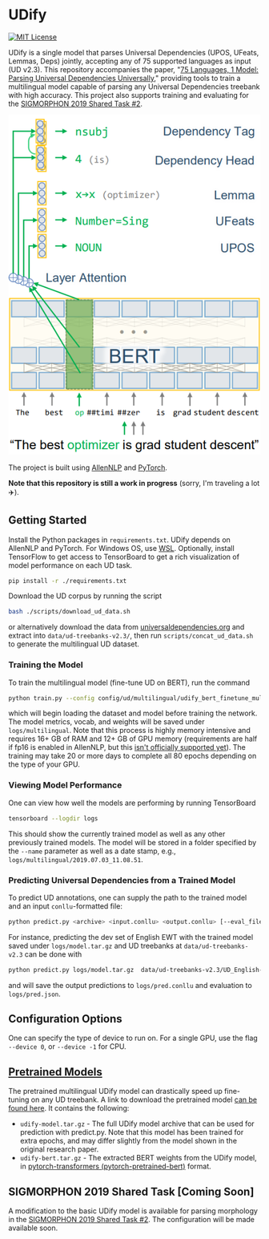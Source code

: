 # UDify

[![MIT License](https://img.shields.io/badge/License-MIT-green.svg)](LICENSE)

UDify is a single model that parses Universal Dependencies (UPOS, UFeats, Lemmas, Deps) jointly, accepting any of 75 
supported languages as input (UD v2.3). This repository accompanies the paper, 
"[75 Languages, 1 Model: Parsing Universal Dependencies Universally](https://arxiv.org/abs/1904.02099)," 
providing tools to train a multilingual model capable of parsing any Universal Dependencies treebank with high 
accuracy. This project also supports training and evaluating for the 
[SIGMORPHON 2019 Shared Task #2](https://sigmorphon.github.io/sharedtasks/2019/task2/).

[![UDify Model Architecture](docs/udify-architecture.png)](https://arxiv.org/pdf/1904.02099.pdf)

The project is built using [AllenNLP](https://allennlp.org/) and [PyTorch](https://pytorch.org/).

**Note that this repository is still a work in progress** (sorry, I'm traveling a lot :airplane:).

## Getting Started

Install the Python packages in `requirements.txt`. UDify depends on AllenNLP and PyTorch. For Windows OS, use 
[WSL](https://docs.microsoft.com/en-us/windows/wsl/install-win10). Optionally, install TensorFlow to get access to 
TensorBoard to get a rich visualization of model performance on each UD task.

```bash
pip install -r ./requirements.txt
```

Download the UD corpus by running the script

```bash
bash ./scripts/download_ud_data.sh
```

or alternatively download the data from [universaldependencies.org](https://universaldependencies.org/) and extract 
into `data/ud-treebanks-v2.3/`, then run `scripts/concat_ud_data.sh` to generate the multilingual UD dataset.

### Training the Model

To train the multilingual model (fine-tune UD on BERT), run the command

```bash
python train.py --config config/ud/multilingual/udify_bert_finetune_multilingual.json --name multilingual
```

which will begin loading the dataset and model before training the network. The model metrics, vocab, and weights will
be saved under `logs/multilingual`. Note that this process is highly memory intensive and requires 16+ GB of RAM and 
12+ GB of GPU memory (requirements are half if fp16 is enabled in AllenNLP, but this [isn't officially supported yet](https://github.com/allenai/allennlp/issues/2149)). 
The training may take 20 or more days to complete all 80 epochs depending on the type of your GPU.

### Viewing Model Performance

One can view how well the models are performing by running TensorBoard

```bash
tensorboard --logdir logs
```

This should show the currently trained model as well as any other previously trained models. The model will be stored 
in a folder specified by the `--name` parameter as well as a date stamp, e.g., `logs/multilingual/2019.07.03_11.08.51`.

### Predicting Universal Dependencies from a Trained Model

To predict UD annotations, one can supply the path to the trained model and an input `conllu`-formatted file:

```bash
python predict.py <archive> <input.conllu> <output.conllu> [--eval_file results.json]
```

For instance, predicting the dev set of English EWT with the trained model saved under 
`logs/model.tar.gz` and UD treebanks at `data/ud-treebanks-v2.3` can be done with

```bash
python predict.py logs/model.tar.gz  data/ud-treebanks-v2.3/UD_English-EWT/en_ewt-ud-dev.conllu logs/pred.conllu --eval_file logs/pred.json
```

and will save the output predictions to `logs/pred.conllu` and evaluation to `logs/pred.json`.

## Configuration Options

One can specify the type of device to run on. For a single GPU, use the flag `--device 0`, or `--device -1` for CPU.

## [Pretrained Models](http://hdl.handle.net/11234/1-3042)

The pretrained multilingual UDify model can drastically speed up fine-tuning on any UD treebank. A link to download the 
pretrained model [can be found here](http://hdl.handle.net/11234/1-3042). It contains the following:

- `udify-model.tar.gz` - The full UDify model archive that can be used for prediction with predict.py. Note that this 
model has been trained for extra epochs, and may differ slightly from the model shown in the original research paper.
- `udify-bert.tar.gz` - The extracted BERT weights from the UDify model, in 
[pytorch-transformers (pytorch-pretrained-bert)](https://github.com/huggingface/pytorch-transformers) format.

## SIGMORPHON 2019 Shared Task [Coming Soon]

A modification to the basic UDify model is available for parsing morphology in the 
[SIGMORPHON 2019 Shared Task #2](https://sigmorphon.github.io/sharedtasks/2019/task2/). The configuration will be made 
available soon.
